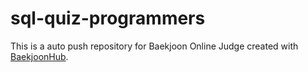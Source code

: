 # sql-quiz-programmers
This is a auto push repository for Baekjoon Online Judge created with [BaekjoonHub](https://github.com/BaekjoonHub/BaekjoonHub).
